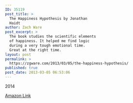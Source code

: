```yaml
---
ID: 35119
post_title: >
  The Happiness Hypothesis by Jonathan
  Haidt
author: Zach Ware
post_excerpt: >
  The book studies the scientific elements
  of happiness. It helped me find logic
  during a very tough emotional time.
  Great at the right time.
layout: post
permalink: >
  https://zgware.com/2013/03/05/the-happiness-hypothesis/
published: true
post_date: 2013-03-05 06:53:06
---
```

2014

<a href="http://www.amazon.com/Happiness-Hypothesis-Finding-Modern-Ancient/dp/0465028020/ref=sr_1_1?s=books&amp;ie=UTF8&amp;qid=1457189505&amp;sr=1-1&amp;keywords=The+Happiness+Hypothesis%3A+Finding+Modern+Truth+in+Ancient+Wisdom">Amazon Link</a>
